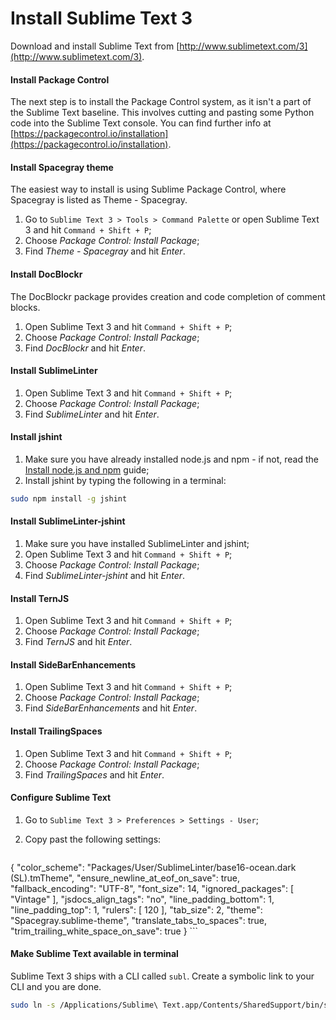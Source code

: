 # Install Sublime Text 3

Download and install Sublime Text from [http://www.sublimetext.com/3](http://www.sublimetext.com/3).

#### Install Package Control

The next step is to install the Package Control system, as it isn't a part of the Sublime Text baseline. This involves cutting and pasting some Python code into the Sublime Text console. You can find further info at [https://packagecontrol.io/installation](https://packagecontrol.io/installation).

#### Install Spacegray theme

The easiest way to install is using Sublime Package Control, where Spacegray is listed as Theme - Spacegray.

1. Go to `Sublime Text 3 > Tools > Command Palette` or open Sublime Text 3 and hit `Command + Shift + P`;
2. Choose _Package Control: Install Package_;
3. Find _Theme - Spacegray_ and hit _Enter_.

#### Install DocBlockr

The DocBlockr package provides creation and code completion of comment blocks.

1. Open Sublime Text 3 and hit `Command + Shift + P`;
2. Choose _Package Control: Install Package_;
3. Find _DocBlockr_ and hit _Enter_.

#### Install SublimeLinter

1. Open Sublime Text 3 and hit `Command + Shift + P`;
2. Choose _Package Control: Install Package_;
3. Find _SublimeLinter_ and hit _Enter_.

#### Install jshint

1. Make sure you have already installed node.js and npm - if not, read the [Install node.js and npm](install-node-npm.md) guide;
2. Install jshint by typing the following in a terminal:
  
  ```bash
  sudo npm install -g jshint
  ```

#### Install SublimeLinter-jshint

1. Make sure you have installed SublimeLinter and jshint;
2. Open Sublime Text 3 and hit `Command + Shift + P`;
3. Choose _Package Control: Install Package_;
4. Find _SublimeLinter-jshint_ and hit _Enter_.

#### Install TernJS

1. Open Sublime Text 3 and hit `Command + Shift + P`;
2. Choose _Package Control: Install Package_;
3. Find _TernJS_ and hit _Enter_.

#### Install SideBarEnhancements

1. Open Sublime Text 3 and hit `Command + Shift + P`;
2. Choose _Package Control: Install Package_;
3. Find _SideBarEnhancements_ and hit _Enter_.

#### Install TrailingSpaces

1. Open Sublime Text 3 and hit `Command + Shift + P`;
2. Choose _Package Control: Install Package_;
3. Find _TrailingSpaces_ and hit _Enter_.

#### Configure Sublime Text

1. Go to `Sublime Text 3 > Preferences > Settings - User`;
2. Copy past the following settings:

	```json
  {
    "color_scheme": "Packages/User/SublimeLinter/base16-ocean.dark (SL).tmTheme",
    "ensure_newline_at_eof_on_save": true,
    "fallback_encoding": "UTF-8",
    "font_size": 14,
    "ignored_packages":
      [
        "Vintage"
      ],
    "jsdocs_align_tags": "no",
    "line_padding_bottom": 1,
    "line_padding_top": 1,
    "rulers":
      [
        120
      ],
    "tab_size": 2,
    "theme": "Spacegray.sublime-theme",
    "translate_tabs_to_spaces": true,
    "trim_trailing_white_space_on_save": true
  }
	```

#### Make Sublime Text available in terminal

Sublime Text 3 ships with a CLI called `subl`. Create a symbolic link to your CLI and you are done.

```bash
sudo ln -s /Applications/Sublime\ Text.app/Contents/SharedSupport/bin/subl /usr/local/bin/subl
```
